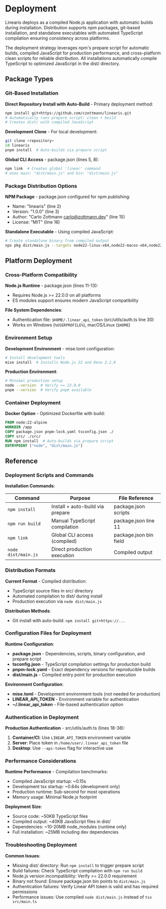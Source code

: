 <!-- Generated: 2025-08-31T18:51:03+02:00 -->

# Deployment

Linearis deploys as a compiled Node.js application with automatic
builds during installation.
Distribution supports npm packages, git-based installation, and standalone
executables with automated TypeScript compilation ensuring consistency across
platforms.

The deployment strategy leverages npm's prepare script for automatic builds,
compiled JavaScript for production performance, and cross-platform clean
scripts for reliable distribution. All installations automatically compile
TypeScript to optimized JavaScript in the dist/ directory.

## Package Types

### Git-Based Installation

**Direct Repository Install with Auto-Build** - Primary deployment method:

```bash
npm install git+https://github.com/czottmann/linearis.git
# Automatically runs prepare script: clean + build
# Creates dist/ with compiled JavaScript
```

**Development Clone** - For local development:

```bash
git clone <repository>
cd linearis
pnpm install  # Auto-builds via prepare script
```

**Global CLI Access** - package.json (lines 5, 8):

```bash
npm link  # Creates global 'linear' command
# Uses main: "dist/main.js" and bin: "dist/main.js"
```

### Package Distribution Options

**NPM Package** - package.json configured for npm publishing:

- Name: "linearis" (line 2)
- Version: "1.0.0" (line 3)
- Author: "Carlo Zottmann <carlo@zottmann.dev>" (line 15)
- License: "MIT" (line 16)

**Standalone Executable** - Using compiled JavaScript:

```bash
# Create standalone binary from compiled output
npx pkg dist/main.js --targets node22-linux-x64,node22-macos-x64,node22-win-x64
```

## Platform Deployment

### Cross-Platform Compatibility

**Node.js Runtime** - package.json (lines 11-13):

- Requires Node.js >= 22.0.0 on all platforms
- ES modules support ensures modern JavaScript compatibility

**File System Dependencies**:

- Authentication file: `$HOME/.linear_api_token` (src/utils/auth.ts line 30)
- Works on Windows (`%USERPROFILE%`), macOS/Linux (`$HOME`)

### Environment Setup

**Development Environment** - mise.toml configuration:

```bash
# Install development tools
mise install  # Installs Node.js 22 and Deno 2.2.8
```

**Production Environment**:

```bash
# Minimal production setup
node --version  # Verify >= 22.0.0
pnpm --version  # Verify pnpm available
```

### Container Deployment

**Docker Option** - Optimized Dockerfile with build:

```dockerfile
FROM node:22-alpine
WORKDIR /app
COPY package.json pnpm-lock.yaml tsconfig.json ./
COPY src/ ./src/
RUN npm install  # Auto-builds via prepare script
ENTRYPOINT ["node", "dist/main.js"]
```

## Reference

### Deployment Scripts and Commands

**Installation Commands**:

| Command         | Purpose                              | File Reference             |
| --------------- | ------------------------------------ | -------------------------- |
| `npm install`   | Install + auto-build via prepare    | package.json scripts       |
| `npm run build` | Manual TypeScript compilation        | package.json line 11       |
| `npm link`      | Global CLI access (compiled)         | package.json bin field     |
| `node dist/main.js` | Direct production execution      | Compiled output            |

### Distribution Formats

**Current Format** - Compiled distribution:

- TypeScript source files in src/ directory
- Automated compilation to dist/ during install
- Production execution via `node dist/main.js`

**Distribution Methods**:

- Git install with auto-build: `npm install git+https://...`

### Configuration Files for Deployment

**Runtime Configuration**:

- **package.json** - Dependencies, scripts, binary configuration, and prepare script
- **tsconfig.json** - TypeScript compilation settings for production build
- **pnpm-lock.yaml** - Exact dependency versions for reproducible builds
- **dist/main.js** - Compiled entry point for production execution

**Environment Configuration**:

- **mise.toml** - Development environment tools (not needed for production)
- **LINEAR_API_TOKEN** - Environment variable for authentication
- **~/.linear_api_token** - File-based authentication option

### Authentication in Deployment

**Production Authentication** - src/utils/auth.ts (lines 18-38):

1. **Container/CI**: Use `LINEAR_API_TOKEN` environment variable
2. **Server**: Place token in `/home/user/.linear_api_token` file
3. **Desktop**: Use `--api-token` flag for interactive use

### Performance Considerations

**Runtime Performance** - Compilation benchmarks:

- Compiled JavaScript startup: ~0.15s
- Development tsx startup: ~0.64s (development only)
- Production runtime: Sub-second for most operations
- Memory usage: Minimal Node.js footprint

**Deployment Size**:

- Source code: ~50KB TypeScript files
- Compiled output: ~40KB JavaScript files in dist/
- Dependencies: ~10-20MB node_modules (runtime only)
- Full installation: ~25MB including dev dependencies

### Troubleshooting Deployment

**Common Issues**:

- Missing dist/ directory: Run `npm install` to trigger prepare script
- Build failures: Check TypeScript compilation with `npm run build`
- Node.js version incompatibility: Verify >= 22.0.0 requirement
- Binary not found: Ensure package.json bin points to `dist/main.js`
- Authentication failures: Verify Linear API token is valid and has required permissions
- Performance issues: Use compiled `node dist/main.js` instead of `tsx src/main.ts`
